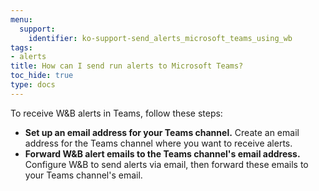 ```yaml
---
menu:
  support:
    identifier: ko-support-send_alerts_microsoft_teams_using_wb
tags:
- alerts
title: How can I send run alerts to Microsoft Teams?
toc_hide: true
type: docs
---
```


To receive W&B alerts in Teams, follow these steps:

- **Set up an email address for your Teams channel.** Create an email address for the Teams channel where you want to receive alerts.
- **Forward W&B alert emails to the Teams channel's email address.** Configure W&B to send alerts via email, then forward these emails to your Teams channel's email.